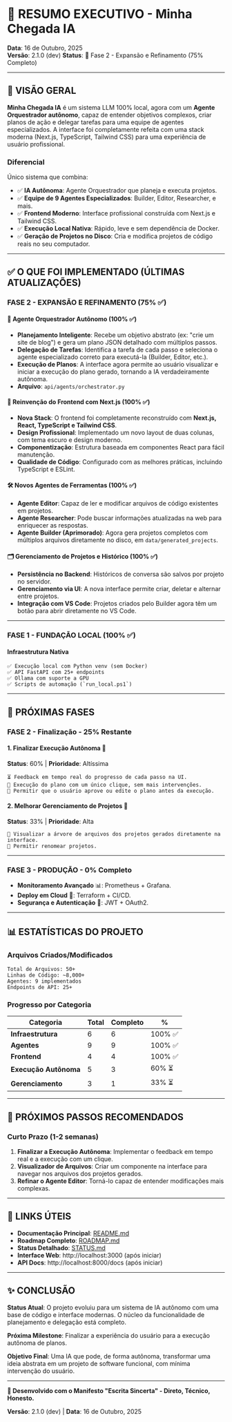 # 📝 RESUMO EXECUTIVO - Minha Chegada IA

**Data**: 16 de Outubro, 2025  
**Versão**: 2.1.0 (dev)
**Status**: 🚀 Fase 2 - Expansão e Refinamento (75% Completo)

---

## 🎯 VISÃO GERAL

**Minha Chegada IA** é um sistema LLM 100% local, agora com um **Agente Orquestrador autônomo**, capaz de entender objetivos complexos, criar planos de ação e delegar tarefas para uma equipe de agentes especializados. A interface foi completamente refeita com uma stack moderna (Next.js, TypeScript, Tailwind CSS) para uma experiência de usuário profissional.

### **Diferencial**
Único sistema que combina:
- ✅ **IA Autônoma**: Agente Orquestrador que planeja e executa projetos.
- ✅ **Equipe de 9 Agentes Especializados**: Builder, Editor, Researcher, e mais.
- ✅ **Frontend Moderno**: Interface profissional construída com Next.js e Tailwind CSS.
- ✅ **Execução Local Nativa**: Rápido, leve e sem dependência de Docker.
- ✅ **Geração de Projetos no Disco**: Cria e modifica projetos de código reais no seu computador.

---

## ✅ O QUE FOI IMPLEMENTADO (ÚLTIMAS ATUALIZAÇÕES)

### **FASE 2 - EXPANSÃO E REFINAMENTO** (75% ✅)

#### 🧠 Agente Orquestrador Autônomo (100% ✅)
- **Planejamento Inteligente**: Recebe um objetivo abstrato (ex: "crie um site de blog") e gera um plano JSON detalhado com múltiplos passos.
- **Delegação de Tarefas**: Identifica a tarefa de cada passo e seleciona o agente especializado correto para executá-la (Builder, Editor, etc.).
- **Execução de Planos**: A interface agora permite ao usuário visualizar e iniciar a execução do plano gerado, tornando a IA verdadeiramente autônoma.
- **Arquivo**: `api/agents/orchestrator.py`

#### 🎨 Reinvenção do Frontend com Next.js (100% ✅)
- **Nova Stack**: O frontend foi completamente reconstruído com **Next.js, React, TypeScript e Tailwind CSS**.
- **Design Profissional**: Implementado um novo layout de duas colunas, com tema escuro e design moderno.
- **Componentização**: Estrutura baseada em componentes React para fácil manutenção.
- **Qualidade de Código**: Configurado com as melhores práticas, incluindo TypeScript e ESLint.

#### 🛠️ Novos Agentes de Ferramentas (100% ✅)
- **Agente Editor**: Capaz de ler e modificar arquivos de código existentes em projetos.
- **Agente Researcher**: Pode buscar informações atualizadas na web para enriquecer as respostas.
- **Agente Builder (Aprimorado)**: Agora gera projetos completos com múltiplos arquivos diretamente no disco, em `data/generated_projects`.

#### 🗂️ Gerenciamento de Projetos e Histórico (100% ✅)
- **Persistência no Backend**: Históricos de conversa são salvos por projeto no servidor.
- **Gerenciamento via UI**: A nova interface permite criar, deletar e alternar entre projetos.
- **Integração com VS Code**: Projetos criados pelo Builder agora têm um botão para abrir diretamente no VS Code.

---

### **FASE 1 - FUNDAÇÃO LOCAL** (100% ✅)

#### Infraestrutura Nativa
```
✅ Execução local com Python venv (sem Docker)
✅ API FastAPI com 25+ endpoints
✅ Ollama com suporte a GPU
✅ Scripts de automação (`run_local.ps1`)
```

---

## 🚧 PRÓXIMAS FASES

### **FASE 2 - Finalização** - 25% Restante

#### 1. Finalizar Execução Autônoma 🤖
**Status**: 60% | **Prioridade**: Altíssima

```
⏳ Feedback em tempo real do progresso de cada passo na UI.
🔲 Execução do plano com um único clique, sem mais intervenções.
🔲 Permitir que o usuário aprove ou edite o plano antes da execução.
```

#### 2. Melhorar Gerenciamento de Projetos 📂
**Status**: 33% | **Prioridade**: Alta

```
🔲 Visualizar a árvore de arquivos dos projetos gerados diretamente na interface.
🔲 Permitir renomear projetos.
```

---

### **FASE 3 - PRODUÇÃO** - 0% Completo

- **Monitoramento Avançado** 📊: Prometheus + Grafana.
- **Deploy em Cloud** 🚀: Terraform + CI/CD.
- **Segurança e Autenticação** 🔐: JWT + OAuth2.

---

## 📊 ESTATÍSTICAS DO PROJETO

### Arquivos Criados/Modificados
```
Total de Arquivos: 50+
Linhas de Código: ~8,000+
Agentes: 9 implementados
Endpoints de API: 25+
```

### Progresso por Categoria
| Categoria | Total | Completo | % |
|-----------|-------|----------|---|
| **Infraestrutura** | 6 | 6 | 100% ✅ |
| **Agentes** | 9 | 9 | 100% ✅ |
| **Frontend** | 4 | 4 | 100% ✅ |
| **Execução Autônoma**| 5 | 3 | 60% ⏳ |
| **Gerenciamento** | 3 | 1 | 33% ⏳ |

---

## 🎯 PRÓXIMOS PASSOS RECOMENDADOS

### Curto Prazo (1-2 semanas)
1. **Finalizar a Execução Autônoma**: Implementar o feedback em tempo real e a execução com um clique.
2. **Visualizador de Arquivos**: Criar um componente na interface para navegar nos arquivos dos projetos gerados.
3. **Refinar o Agente Editor**: Torná-lo capaz de entender modificações mais complexas.

---

## 🔗 LINKS ÚTEIS

- **Documentação Principal**: [README.md](README.md)
- **Roadmap Completo**: [ROADMAP.md](ROADMAP.md)
- **Status Detalhado**: [STATUS.md](STATUS.md)
- **Interface Web**: http://localhost:3000 (após iniciar)
- **API Docs**: http://localhost:8000/docs (após iniciar)

---

## ✨ CONCLUSÃO

**Status Atual**: O projeto evoluiu para um sistema de IA autônomo com uma base de código e interface modernas. O núcleo da funcionalidade de planejamento e delegação está completo.

**Próxima Milestone**: Finalizar a experiência do usuário para a execução autônoma de planos.

**Objetivo Final**: Uma IA que pode, de forma autônoma, transformar uma ideia abstrata em um projeto de software funcional, com mínima intervenção do usuário.

---

**🚀 Desenvolvido com o Manifesto "Escrita Sincerta" - Direto, Técnico, Honesto.**

**Versão**: 2.1.0 (dev) | **Data**: 16 de Outubro, 2025
